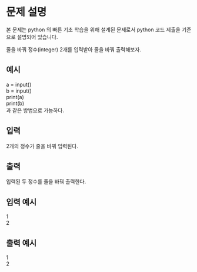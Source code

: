 # 문제 설명

본 문제는 python 의 빠른 기초 학습을 위해 설계된 문제로서 python 코드 제출을 기준으로 설명되어 있습니다.

줄을 바꿔 정수(integer) 2개를 입력받아 줄을 바꿔 출력해보자.

## 예시

a = input()  
b = input()  
print(a)  
print(b)  
과 같은 방법으로 가능하다.

## 입력

2개의 정수가 줄을 바꿔 입력된다.

## 출력

입력된 두 정수를 줄을 바꿔 출력한다.

## 입력 예시

1  
2

## 출력 예시

1  
2
